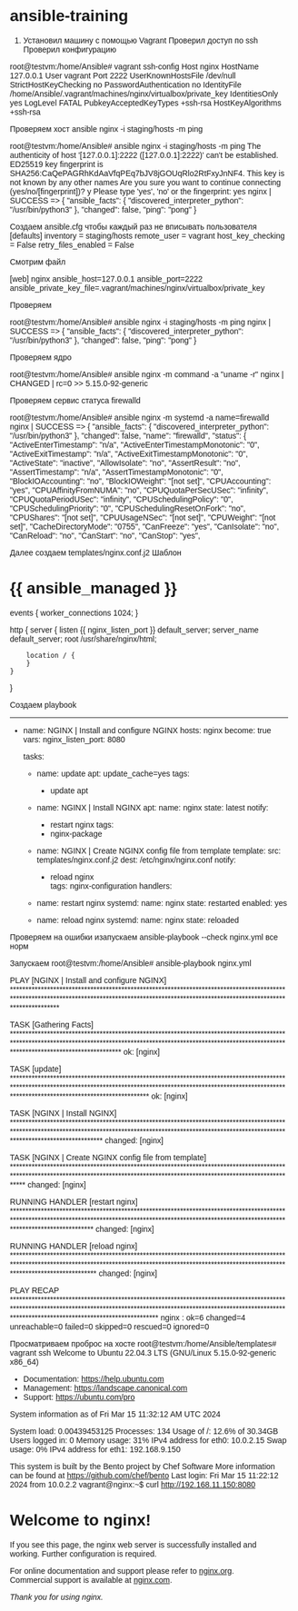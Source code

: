 # ansible-training
1. Установил машину с помощью Vagrant
Проверил доступ по ssh 
Проверил конфигурацию

root@testvm:/home/Ansible# vagrant ssh-config
Host nginx
  HostName 127.0.0.1
  User vagrant
  Port 2222
  UserKnownHostsFile /dev/null
  StrictHostKeyChecking no
  PasswordAuthentication no
  IdentityFile /home/Ansible/.vagrant/machines/nginx/virtualbox/private_key
  IdentitiesOnly yes
  LogLevel FATAL
  PubkeyAcceptedKeyTypes +ssh-rsa
  HostKeyAlgorithms +ssh-rsa

Проверяем хост 
ansible nginx -i staging/hosts -m ping

root@testvm:/home/Ansible# ansible nginx -i staging/hosts -m ping
The authenticity of host '[127.0.0.1]:2222 ([127.0.0.1]:2222)' can't be established.
ED25519 key fingerprint is SHA256:CaQePAGRhKdAaVfqPEq7bJV8jGOUqRlo2RtFxyJnNF4.
This key is not known by any other names
Are you sure you want to continue connecting (yes/no/[fingerprint])? y
Please type 'yes', 'no' or the fingerprint: yes
nginx | SUCCESS => {
    "ansible_facts": {
        "discovered_interpreter_python": "/usr/bin/python3"
    },
    "changed": false,
    "ping": "pong"
}

Создаем ansible.cfg чтобы каждый раз не вписывать пользователя
[defaults]
inventory = staging/hosts
remote_user = vagrant
host_key_checking = False
retry_files_enabled = False

Смотрим файл

[web]
nginx ansible_host=127.0.0.1 ansible_port=2222 ansible_private_key_file=.vagrant/machines/nginx/virtualbox/private_key

Проверяем

root@testvm:/home/Ansible# ansible nginx -i staging/hosts -m ping
nginx | SUCCESS => {
    "ansible_facts": {
        "discovered_interpreter_python": "/usr/bin/python3"
    },
    "changed": false,
    "ping": "pong"
}

Проверяем ядро

root@testvm:/home/Ansible# ansible nginx -m command -a "uname -r"
nginx | CHANGED | rc=0 >>
5.15.0-92-generic

Проверяем сервис статуса firewalld

root@testvm:/home/Ansible# ansible nginx -m systemd -a name=firewalld
nginx | SUCCESS => {
    "ansible_facts": {
        "discovered_interpreter_python": "/usr/bin/python3"
    },
    "changed": false,
    "name": "firewalld",
    "status": {
        "ActiveEnterTimestamp": "n/a",
        "ActiveEnterTimestampMonotonic": "0",
        "ActiveExitTimestamp": "n/a",
        "ActiveExitTimestampMonotonic": "0",
        "ActiveState": "inactive",
        "AllowIsolate": "no",
        "AssertResult": "no",
        "AssertTimestamp": "n/a",
        "AssertTimestampMonotonic": "0",
        "BlockIOAccounting": "no",
        "BlockIOWeight": "[not set]",
        "CPUAccounting": "yes",
        "CPUAffinityFromNUMA": "no",
        "CPUQuotaPerSecUSec": "infinity",
        "CPUQuotaPeriodUSec": "infinity",
        "CPUSchedulingPolicy": "0",
        "CPUSchedulingPriority": "0",
        "CPUSchedulingResetOnFork": "no",
        "CPUShares": "[not set]",
        "CPUUsageNSec": "[not set]",
        "CPUWeight": "[not set]",
        "CacheDirectoryMode": "0755",
        "CanFreeze": "yes",
        "CanIsolate": "no",
        "CanReload": "no",
        "CanStart": "no",
        "CanStop": "yes",

Далее создаем templates/nginx.conf.j2  Шаблон

# {{ ansible_managed }}
events {
    worker_connections 1024;
}

http {
    server {
        listen       {{ nginx_listen_port }} default_server;
        server_name  default_server;
        root         /usr/share/nginx/html;

        location / {
        }
    }
}

Создаем playbook

---
- name: NGINX | Install and configure NGINX
  hosts: nginx
  become: true
  vars:
    nginx_listen_port: 8080
  
  tasks:
    - name: update
      apt:
        update_cache=yes
      tags: 
        - update apt
          
    - name: NGINX | Install NGINX
      apt:
        name: nginx
        state: latest
      notify:
      - restart nginx
      tags:
      - nginx-package
    - name: NGINX | Create NGINX config file from template
      template:
        src: templates/nginx.conf.j2
        dest: /etc/nginx/nginx.conf
      notify:
        - reload nginx      
      tags: nginx-configuration
  handlers:
    - name: restart nginx
      systemd:
        name: nginx
        state: restarted
        enabled: yes
    - name: reload nginx
      systemd:
        name: nginx
        state: reloaded

Проверяем на ошибки изапускаем
ansible-playbook --check nginx.yml
все норм

Запускаем
root@testvm:/home/Ansible# ansible-playbook nginx.yml

PLAY [NGINX | Install and configure NGINX] **************************************************************************************************************************************************************************************************

TASK [Gathering Facts] **********************************************************************************************************************************************************************************************************************
ok: [nginx]

TASK [update] *******************************************************************************************************************************************************************************************************************************
ok: [nginx]

TASK [NGINX | Install NGINX] ****************************************************************************************************************************************************************************************************************
changed: [nginx]

TASK [NGINX | Create NGINX config file from template] ***************************************************************************************************************************************************************************************
changed: [nginx]

RUNNING HANDLER [restart nginx] *************************************************************************************************************************************************************************************************************
changed: [nginx]

RUNNING HANDLER [reload nginx] **************************************************************************************************************************************************************************************************************
changed: [nginx]

PLAY RECAP **********************************************************************************************************************************************************************************************************************************
nginx                      : ok=6    changed=4    unreachable=0    failed=0    skipped=0    rescued=0    ignored=0

Просматриваем проброс на хосте
root@testvm:/home/Ansible/templates# vagrant ssh
Welcome to Ubuntu 22.04.3 LTS (GNU/Linux 5.15.0-92-generic x86_64)

 * Documentation:  https://help.ubuntu.com
 * Management:     https://landscape.canonical.com
 * Support:        https://ubuntu.com/pro

  System information as of Fri Mar 15 11:32:12 AM UTC 2024

  System load:  0.00439453125      Processes:             134
  Usage of /:   12.6% of 30.34GB   Users logged in:       0
  Memory usage: 31%                IPv4 address for eth0: 10.0.2.15
  Swap usage:   0%                 IPv4 address for eth1: 192.168.9.150


This system is built by the Bento project by Chef Software
More information can be found at https://github.com/chef/bento
Last login: Fri Mar 15 11:22:12 2024 from 10.0.2.2
vagrant@nginx:~$ curl http://192.168.11.150:8080
<!DOCTYPE html>
<html>
<head>
<title>Welcome to nginx!</title>
<style>
    body {
        width: 35em;
        margin: 0 auto;
        font-family: Tahoma, Verdana, Arial, sans-serif;
    }
</style>
</head>
<body>
<h1>Welcome to nginx!</h1>
<p>If you see this page, the nginx web server is successfully installed and
working. Further configuration is required.</p>

<p>For online documentation and support please refer to
<a href="http://nginx.org/">nginx.org</a>.<br/>
Commercial support is available at
<a href="http://nginx.com/">nginx.com</a>.</p>

<p><em>Thank you for using nginx.</em></p>
</body>
</html>










